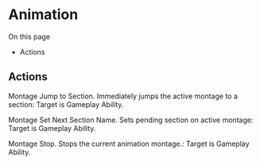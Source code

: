 # Animation

On this page 

  * Actions





## Actions

Montage Jump to Section. Immediately jumps the active montage to a section: Target is Gameplay Ability.

Montage Set Next Section Name. Sets pending section on active montage: Target is Gameplay Ability.

Montage Stop. Stops the current animation montage.: Target is Gameplay Ability.

